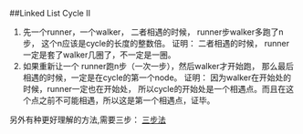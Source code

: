 ##Linked List Cycle II 
1. 先一个runner，一个walker， 二者相遇的时候， runner步walker多跑了n步， 这个n应该是cycle的长度的整数倍。
证明： 二者相遇的时候， runner一定是套了walker几圈了，不一定是一圈。
2. 如果重新让一个 runner跑n步（一次一步），然后walker才开始跑， 那么最后相遇的时候，一定是在cycle的第一个node。
证明： 因为walker在开始处的时候，runner一定也在开始处， 所以cycle的开始处是一个相遇点。而且在这个点之前不可能相遇，所以这是第一个相遇点，证毕。

另外有种更好理解的方法,需要三步：
[三步法](http://blog.csdn.net/whuwangyi/article/details/14103993)

